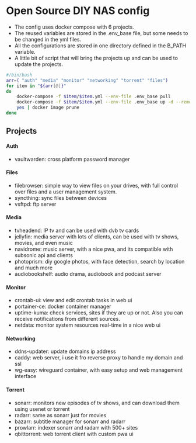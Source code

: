 # Open Source DIY NAS config

- The config uses docker compose with 6 projects.
- The reused variables are stored in the .env_base file, but some needs to be changed in the yml files.
- All the configurations are stored in one directory defined in the B_PATH variable.
- A little bit of script that will bring the projects up and can be used to update the projects.
```bash                                                                   
#/bin/bash
arr=( "auth" "media" "monitor" "networking" "torrent" "files")
for item in "${arr[@]}"
do
    docker-compose -f $item/$item.yml --env-file .env_base pull
    docker-compose -f $item/$item.yml --env-file .env_base up -d --remove-orphans
    yes | docker image prune
done
```
## Projects
#### Auth
- vaultwarden: cross platform password manager
#### Files
- filebrowser: simple way to view files on your drives, with full control over files and a user management system.
- syncthing: sync files between devices
- vsftpd: ftp server
#### Media
- tvheadend: IP tv and can be used with dvb tv cards
- jellyfin: media server with lots of clients, can be used with tv shows, movies, and even music
- navidrome: music server, with a nice pwa, and its compatible with subsonic api and clients
- photoprism: diy google photos, with face detection, search by location and much more
- audiobookshelf: audio drama, audiobook and podcast server
#### Monitor
- crontab-ui: view and edit crontab tasks in web ui
- portainer-ce: docker container manager
- uptime-kuma: check services, sites if they are up or not. Also you can receive notifications from different sources.
- netdata: monitor system resources real-time in a nice web ui
#### Networking
- ddns-updater: update domains ip address
- caddy: web server, i use it fro reverse proxy to handle my domain and ssl
- wg-easy: wireguard container, with easy setup and web management interface
#### Torrent
- sonarr: monitors new episodes of tv shows, and can download them using usenet or torrent 
- radarr: same as sonarr just for movies
- bazarr: subtitle manager for sonarr and radarr
- prowlarr: indexer sonarr and radarr with 500+ sites
- qbittorrent: web torrent client with custom pwa ui
